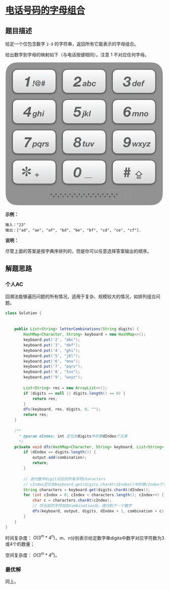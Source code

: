 # [电话号码的字母组合](https://leetcode-cn.com/problems/letter-combinations-of-a-phone-number/)

## 题目描述

给定一个仅包含数字 `2-9` 的字符串，返回所有它能表示的字母组合。

给出数字到字母的映射如下（与电话按键相同）。注意 1 不对应任何字母。

![img](assets/17_telephone_keypad.png)

**示例：**

```
输入："23"
输出：["ad", "ae", "af", "bd", "be", "bf", "cd", "ce", "cf"].
```

**说明：**

尽管上面的答案是按字典序排列的，但是你可以任意选择答案输出的顺序。

## 解题思路

### 个人AC

回溯法能够遍历问题的所有情况，适用于复杂、规模较大的情况，如排列组合问题。

```java
class Solution {
    
    
    public List<String> letterCombinations(String digits) {
        HashMap<Character, String> keyboard = new HashMap<>();
        keyboard.put('2', "abc");
        keyboard.put('3', "def");
        keyboard.put('4', "ghi");
        keyboard.put('5', "jkl");
        keyboard.put('6', "mno");
        keyboard.put('7', "pqrs");
        keyboard.put('8', "tuv");
        keyboard.put('9', "wxyz");
        
        List<String> res = new ArrayList<>();
        if (digits == null || digits.length() == 0) {
            return res;
        }
        dfs(keyboard, res, digits, 0, "");
        return res;
    }
    
    /**
      * @param dIndex: int 定位到digits中的第dIndex个元素
      */
    private void dfs(HashMap<Character, String> keyboard, List<String> output, String digits, int dIndex, String combination) {
        if (dIndex == digits.length()) {
            output.add(combination);
            return;
        }
        
        // 迭代数字digit对应的所有字符characters
        // cIndex定位到keyboard.get(digits.charAt(dIndex))中的第cIndex个字符
        String characters = keyboard.get(digits.charAt(dIndex));
        for (int cIndex = 0; cIndex < characters.length(); cIndex++) {
            char c = characters.charAt(cIndex);
            // 将当前的字符加到combination后，递归到下一个数字
            dfs(keyboard, output, digits, dIndex + 1, combination + c);
        }
    }
}
```

时间复杂度： $O(3^m * 4^n)$，m、n分别表示给定数字串digits中数字对应字符数为3或4个的数量；

空间复杂度： $O(3^m * 4^n)$。

### 最优解

同上。
